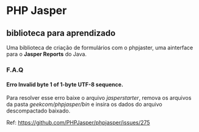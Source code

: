 # PHP Jasper

## biblioteca para aprendizado

Uma biblioteca de criação de formulários com o phpjaster, uma ainterface para o **Jasper Reports** do Java.

### F.A.Q

#### Erro Invalid byte 1 of 1-byte UTF-8 sequence.
Para resolver esse erro baixe o arquivo *jasperstarter*, remova os arquivos da pasta *geekcom/phpjasper/bin* e insira os
dados do arquivo descompactado baixado.

Ref: https://github.com/PHPJasper/phpjasper/issues/275